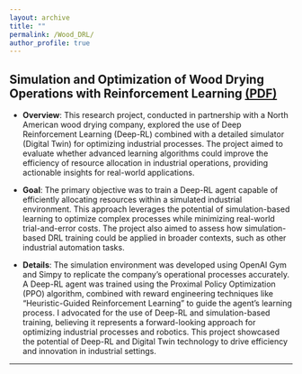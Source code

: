 ```yaml
---
layout: archive
title: ""
permalink: /Wood_DRL/
author_profile: true
---
```



## Simulation and Optimization of Wood Drying Operations with Reinforcement Learning [(PDF)](https://o2-ch4.github.io/files/Wood_Drying.pdf) 

- **Overview**: This research project, conducted in partnership with a North American wood drying company, explored the use of Deep Reinforcement Learning (Deep-RL) combined with a detailed simulator (Digital Twin) for optimizing industrial processes. The project aimed to evaluate whether advanced learning algorithms could improve the efficiency of resource allocation in industrial operations, providing actionable insights for real-world applications.

- **Goal**: The primary objective was to train a Deep-RL agent capable of efficiently allocating resources within a simulated industrial environment. This approach leverages the potential of simulation-based learning to optimize complex processes while minimizing real-world trial-and-error costs. The project also aimed to assess how simulation-based DRL training could be applied in broader contexts, such as other industrial automation tasks.

- **Details**: The simulation environment was developed using OpenAI Gym and Simpy to replicate the company’s operational processes accurately. A Deep-RL agent was trained using the Proximal Policy Optimization (PPO) algorithm, combined with reward engineering techniques like “Heuristic-Guided Reinforcement Learning” to guide the agent’s learning process. I advocated for the use of Deep-RL and simulation-based training, believing it represents a forward-looking approach for optimizing industrial processes and robotics. This project showcased the potential of Deep-RL and Digital Twin technology to drive efficiency and innovation in industrial settings.


---

